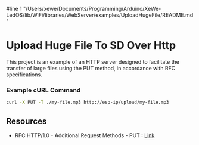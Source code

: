 #line 1 "/Users/xewe/Documents/Programming/Arduino/XeWe-LedOS/lib/WiFi/libraries/WebServer/examples/UploadHugeFile/README.md"
# Upload Huge File To SD Over Http

This project is an example of an HTTP server designed to facilitate the transfer of large files using the PUT method, in accordance with RFC specifications.

### Example cURL Command

```bash
curl -X PUT -T ./my-file.mp3 http://esp-ip/upload/my-file.mp3
```

## Resources

- RFC HTTP/1.0 - Additional Request Methods - PUT : [Link](https://datatracker.ietf.org/doc/html/rfc1945#appendix-D.1.1)
